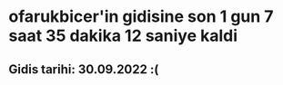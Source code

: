 # ofarukbicer'in gidisine son 1 gun 7 saat 35 dakika 12 saniye kaldi

## Gidis tarihi: 30.09.2022 :(